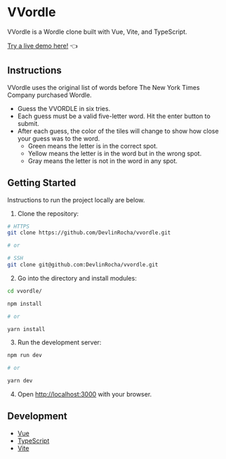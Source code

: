 # VVordle

VVordle is a Wordle clone built with Vue, Vite, and TypeScript.

[Try a live demo here!](https://vvordle.vercel.app/) 👈

## Instructions

VVordle uses the original list of words before The New York Times Company purchased Wordle.

- Guess the VVORDLE in six tries.
- Each guess must be a valid five-letter word. Hit the enter button to submit.
- After each guess, the color of the tiles will change to show how close your guess was to the word.
  - Green means the letter is in the correct spot.
  - Yellow means the letter is in the word but in the wrong spot.
  - Gray means the letter is not in the word in any spot.

## Getting Started

Instructions to run the project locally are below.

1. Clone the repository:

```bash
# HTTPS
git clone https://github.com/DevlinRocha/vvordle.git

# or

# SSH
git clone git@github.com:DevlinRocha/vvordle.git
```

2. Go into the directory and install modules:

```bash
cd vvordle/

npm install

# or

yarn install
```

3. Run the development server:

```bash
npm run dev

# or

yarn dev
```

4. Open [http://localhost:3000](http://localhost:3000) with your browser.

## Development

- [Vue](https://vuejs.org/)
- [TypeScript](https://www.typescriptlang.org/)
- [Vite](https://vitejs.dev/)
